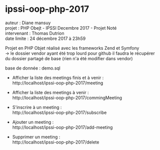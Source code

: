 # ipssi-oop-php-2017

auteur : Diane mansuy   
projet : PHP Obejt - IPSSI Decembre 2017 - Projet Noté   
intervenant : Thomas Dutrion  
date limite : 24 décembre 2017 à 23h59   

Projet en PHP Objet réalisé avec les frameworks Zend et Symfony   
-> le dossier vendor ayant été trop lourd pour github il faudra le récupérer du dossier partagé de base (rien n'a été modifier dans vendor)  

base de donnée : demo.sql

- Afficher la liste des meetings finis et à venir :  
http://localhost/ipssi-oop-php-2017/meeting

- Afficher la liste des meetings à venir :  
http://localhost/ipssi-oop-php-2017/commingMeeting

- S'inscrire à un meeting :  
http://localhost/ipssi-oop-php-2017/subscribe

- Ajouter un meeting :  
http://localhost/ipssi-oop-php-2017/add-meeting

- Supprimer un meeting :  
http://localhost/ipssi-oop-php-2017/delete






